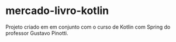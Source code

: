 # mercado-livro-kotlin

Projeto criado em em conjunto com o curso de Kotlin com Spring do professor Gustavo Pinotti.
